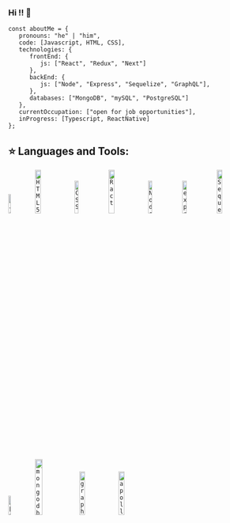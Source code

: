 ### Hi !! 👋

```
const aboutMe = {
   pronouns: "he" | "him",
   code: [Javascript, HTML, CSS],
   technologies: {
      frontEnd: {
         js: ["React", "Redux", "Next"]        
      },
      backEnd: {
         js: ["Node", "Express", "Sequelize", "GraphQL"],
      },
      databases: ["MongoDB", "mySQL", "PostgreSQL"]
   },
   currentOccupation: ["open for job opportunities"],
   inProgress: [Typescript, ReactNative]
};
```
## :star: Languages and Tools:
<p>
  <code><img width="10%" src="https://www.vectorlogo.zone/logos/javascript/javascript-vertical.svg" alt="Javascript"></code>
  <code><img width="15%" src="https://www.vectorlogo.zone/logos/w3_html5/w3_html5-ar21.svg" alt="HTML5"></code>
  <code><img width="13%" src="https://www.vectorlogo.zone/logos/w3_css/w3_css-ar21.svg" alt="CSS"></code>
  <code><img width="15%" src="https://www.vectorlogo.zone/logos/reactjs/reactjs-ar21.svg" alt="Ract"></code>
  <code><img width="13%" src="https://www.vectorlogo.zone/logos/nodejs/nodejs-ar21.svg" alt="Node"></code>
  <code><img width="13%" src="https://www.vectorlogo.zone/logos/expressjs/expressjs-ar21.svg" alt="express"></code>
  <code><img width="15%" src="https://www.vectorlogo.zone/logos/sequelizejs/sequelizejs-ar21.svg" alt="Sequelize"></code>
  <code><img width="10%" src="https://www.vectorlogo.zone/logos/postgresql/postgresql-vertical.svg" alt="postgreSQL"></code>
  <code><img width="17%" src="https://www.vectorlogo.zone/logos/mongodb/mongodb-ar21.svg" alt="mongodb"></code>
   <code><img width="15%" src="https://www.vectorlogo.zone/logos/graphql/graphql-ar21.svg" alt="graphQL"></code>
   <code><img width="15%" src="https://www.vectorlogo.zone/logos/apollographql/apollographql-ar21.svg" alt="apollo"></code>
  
  
</p>
